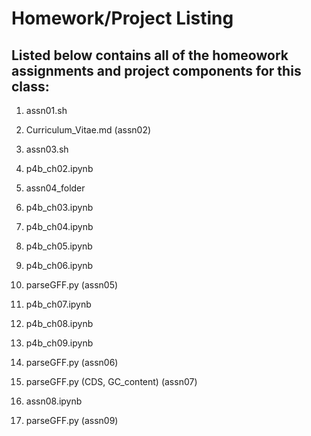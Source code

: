 # Homework/Project Listing

## Listed below contains all of the homeowork assignments and project components for this class:

1. assn01.sh

2. Curriculum_Vitae.md (assn02)

3. assn03.sh

4. p4b_ch02.ipynb

5. assn04_folder

6. p4b_ch03.ipynb

7. p4b_ch04.ipynb

8. p4b_ch05.ipynb

9. p4b_ch06.ipynb

10. parseGFF.py (assn05)

11. p4b_ch07.ipynb

12. p4b_ch08.ipynb

13. p4b_ch09.ipynb

14. parseGFF.py (assn06)

15. parseGFF.py (CDS, GC_content) (assn07)

16. assn08.ipynb

17. parseGFF.py (assn09)
